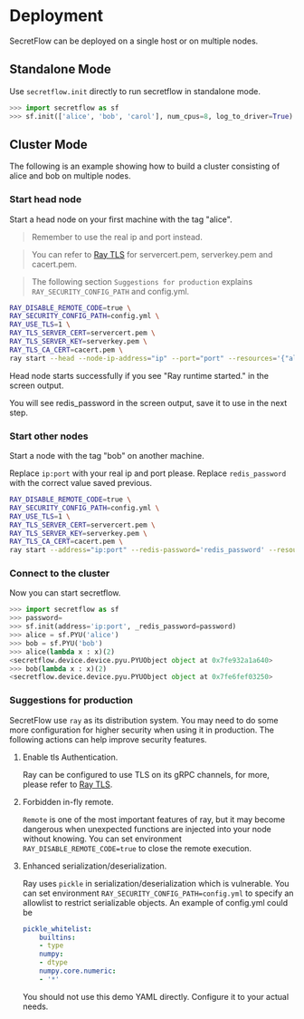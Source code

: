 # Deployment

SecretFlow can be deployed on a single host or on multiple nodes.

## Standalone Mode
Use `secretflow.init` directly to run secretflow in standalone mode.

```python
>>> import secretflow as sf
>>> sf.init(['alice', 'bob', 'carol'], num_cpus=8, log_to_driver=True)
```
## Cluster Mode
The following is an example showing how to build a cluster consisting of alice and bob on multiple nodes.

### Start head node
Start a head node on your first machine with the tag "alice".

> Remember to use the real ip and port instead.

> You can refer to [Ray TLS](https://docs.ray.io/en/latest/ray-core/configure.html#tls-authentication) for servercert.pem, serverkey.pem and cacert.pem.

> The following section `Suggestions for production` explains `RAY_SECURITY_CONFIG_PATH` and config.yml.

```bash
RAY_DISABLE_REMOTE_CODE=true \
RAY_SECURITY_CONFIG_PATH=config.yml \
RAY_USE_TLS=1 \
RAY_TLS_SERVER_CERT=servercert.pem \
RAY_TLS_SERVER_KEY=serverkey.pem \
RAY_TLS_CA_CERT=cacert.pem \
ray start --head --node-ip-address="ip" --port="port" --resources='{"alice": 8}' --include-dashboard=False --disable-usage-stats
```

Head node starts successfully if you see "Ray runtime started." in the screen output.

You will see redis_password in the screen output, save it to use in the next step.

### Start other nodes
Start a node with the tag "bob" on another machine. 

Replace `ip:port` with your real ip and port please.
Replace `redis_password` with the correct value saved previous.

```bash
RAY_DISABLE_REMOTE_CODE=true \
RAY_SECURITY_CONFIG_PATH=config.yml \
RAY_USE_TLS=1 \
RAY_TLS_SERVER_CERT=servercert.pem \
RAY_TLS_SERVER_KEY=serverkey.pem \
RAY_TLS_CA_CERT=cacert.pem \
ray start --address="ip:port" --redis-password='redis_password' --resources='{"bob": 8}' --disable-usage-stats
```

### Connect to the cluster
Now you can start secretflow.
```python
>>> import secretflow as sf
>>> password=
>>> sf.init(address='ip:port', _redis_password=password)
>>> alice = sf.PYU('alice')
>>> bob = sf.PYU('bob')
>>> alice(lambda x : x)(2)
<secretflow.device.device.pyu.PYUObject object at 0x7fe932a1a640>
>>> bob(lambda x : x)(2)
<secretflow.device.device.pyu.PYUObject object at 0x7fe6fef03250>
```

### Suggestions for production
SecretFlow use `ray` as its distribution system. 
You may need to do some more configuration for higher security when using it in production.
The following actions can help improve security features.

1. Enable tls Authentication.

    Ray can be configured to use TLS on its gRPC channels, for more, please refer to [Ray TLS](https://docs.ray.io/en/latest/ray-core/configure.html#tls-authentication).

2. Forbidden in-fly remote.

    `Remote` is one of the most important features of ray, but it may become dangerous when unexpected functions are injected into your node without knowing. You can set environment `RAY_DISABLE_REMOTE_CODE=true` to close the remote execution.

3. Enhanced serialization/deserialization.

    Ray uses `pickle` in serialization/deserialization which is vulnerable. You can set environment `RAY_SECURITY_CONFIG_PATH=config.yml` to specify an allowlist to restrict serializable objects.
    An example of config.yml could be
    ```yaml
    pickle_whitelist:
        builtins:
        - type
        numpy:
        - dtype
        numpy.core.numeric:
        - '*'
    ```
    You should not use this demo YAML directly. Configure it to your actual needs.